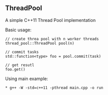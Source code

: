 ## ThreadPool

A simple C++11 Thread Pool implementation

Basic usage:

```
// create threa pool with n worker threads
thread_pool::ThreadPool pool(n)

// commit tasks
std::function<type> foo = pool.commit(task)

// get resutl
foo.get()
```

Using main example:

```
* g++ -W -std=c++11 -pthread main.cpp -o run
```

